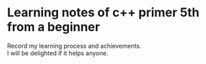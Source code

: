 # Learning notes of c++ primer 5th from a beginner
  Record my learning process and achievements.  
  I will be delighted if it helps anyone.
